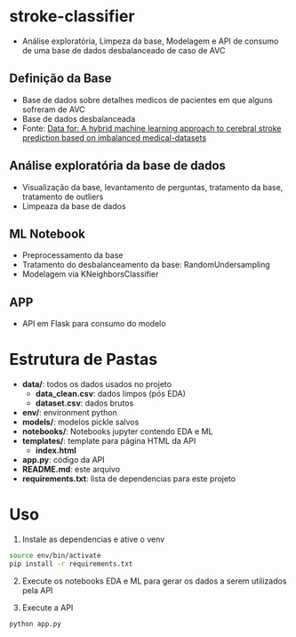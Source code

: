 # stroke-classifier

- Análise exploratória, Limpeza da base, Modelagem e API de consumo de uma base de dados desbalanceado de caso de AVC 

## Definição da Base

- Base de dados sobre detalhes medicos de pacientes em que alguns sofreram de AVC
- Base de dados desbalanceada
- Fonte:  [Data for: A hybrid machine learning approach to cerebral stroke prediction based on imbalanced medical-datasets](https://data.mendeley.com/datasets/x8ygrw87jw/1)

## Análise exploratória da base de dados
- Visualização da base, levantamento de perguntas, tratamento da base, tratamento de outliers
- Limpeaza da base de dados

## ML Notebook
- Preprocessamento da base
- Tratamento do desbalanceamento da base: RandomUndersampling
- Modelagem via KNeighborsClassifier

## APP 
- API em Flask para consumo do modelo

# Estrutura de Pastas

- **data/**: todos os dados usados no projeto
  - **data_clean.csv**: dados limpos (pós EDA)
  - **dataset.csv**: dados brutos
- **env/**: environment python
- **models/**: modelos pickle salvos
- **notebooks/**: Notebooks jupyter contendo EDA e ML
- **templates/**: template para página HTML da API
  - **index.html**
- **app.py**: código da API
- **README.md**: este arquivo
- **requirements.txt**: lista de dependencias para este projeto

# Uso

1. Instale as dependencias e ative o venv

```bash
source env/bin/activate
pip install -r requirements.txt
```
2. Execute os notebooks EDA e ML para gerar os dados a serem utilizados pela API

3. Execute a API

```bash
python app.py
```
